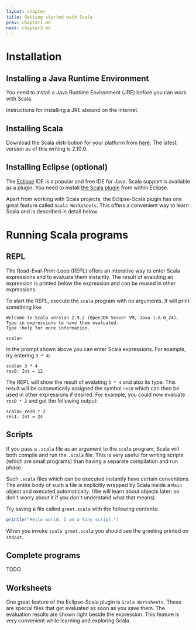 ```yaml
---
layout: chapter
title: Getting started with Scala
prev: chapter1.md
next: chapter3.md
---
```


# Installation

## Installing a Java Runtime Environment
You need to install a Java Runtime Environment (JRE) before you can work with Scala.

Instructions for installing a JRE abound on the internet.

## Installing Scala
Download the Scala distribution for your platform from [here](http://www.scala-lang.org/downloads). The latest
version as of this writing is 2.10.0.

## Installing Eclipse (optional)
The [Eclipse](http://eclipse.org) IDE is a popular and free IDE for Java. Scala support is available
as a plugin. You need to install [the Scala plugin](http://scala-ide.org/) from within Eclipse.

Apart from working with Scala projects, the Eclipse-Scala plugin has one great feature called `Scala Worksheets`.
This offers a convenient way to learn Scala and is described in detail below.

# Running Scala programs

## REPL
The Read-Eval-Print-Loop (REPL) offers an interative way to enter Scala expressions and to evaluate them instantly. The result
of evaluting an expression is printed below the expression and can be reused in other expressions.

To start the REPL, execute the `scala` program with no arguments. It will print something like:

```
Welcome to Scala version 2.9.2 (OpenJDK Server VM, Java 1.6.0_24).
Type in expressions to have them evaluated.
Type :help for more information.

scala> 
```

In the prompt shown above you can enter Scala expressions. For example, try entering `3 * 4`:

```
scala> 3 * 4
res0: Int = 12
```

The REPL will show the result of evalating `3 * 4` and also its type. This result will be automatically
assigned the symbol `res0` which can then be used in other expressions if desired. For example,
you could now evaluate `res0 * 2` and get the following output:

```
scala> res0 * 2
res1: Int = 24
```

## Scripts
If you pass a `.scala` file as an argument to the `scala` program, Scala will both compile and run
the `.scala` file. This is very useful for writing scripts (which are small programs)
than having a separate compilation and run phase.

Such `.scala` files which can be executed instantly have certain conventions. The entire body
of such a file is implicitly wrapped by Scala inside a `Main` object and executed automatically.
(We will learn about objects later; so don't worry about it if you don't understand what that means).

Try saving a file called `greet.scala` with the following contents:
``` scala
println("Hello world, I am a tiny script.")
```

When you invoke `scala greet.scala` you should see the greeting printed on `stdout`.

## Complete programs
TODO

## Worksheets
One great feature of the Eclipse-Scala plugin is `Scala Worksheets`. These are special files 
that get evaluated as soon as you save them. The evaluation results are shown right
beside the expression. This feature is very convenient while learning and exploring Scala.

